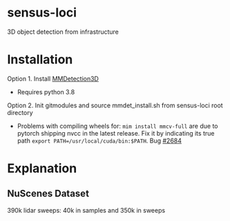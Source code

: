 # sensus-loci
3D object detection from infrastructure

# Installation

Option 1. Install [MMDetection3D](https://mmdetection3d.readthedocs.io/en/latest/getting_started.html)

- Requires python 3.8

Option 2. Init gitmodules and source mmdet_install.sh from sensus-loci root directory

- Problems with compiling wheels for: ```mim install mmcv-full``` are due to pytorch shipping nvcc in the latest release. Fix it by indicating its true path 
```export PATH=/usr/local/cuda/bin:$PATH```. Bug [#2684](https://github.com/microsoft/DeepSpeed/issues/2684)




# Explanation

## NuScenes Dataset

390k lidar sweeps: 40k in samples and 350k in sweeps